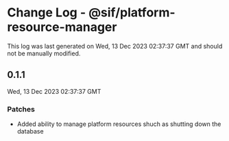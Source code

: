 # Change Log - @sif/platform-resource-manager

This log was last generated on Wed, 13 Dec 2023 02:37:37 GMT and should not be manually modified.

## 0.1.1
Wed, 13 Dec 2023 02:37:37 GMT

### Patches

- Added ability to manage platform resources shuch as shutting down the database

